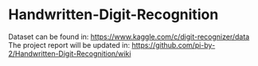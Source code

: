 # Handwritten-Digit-Recognition
Dataset can be found in: https://www.kaggle.com/c/digit-recognizer/data
The project report will be updated in: https://github.com/pi-by-2/Handwritten-Digit-Recognition/wiki
